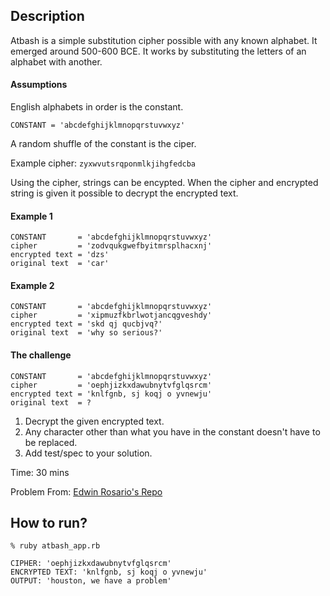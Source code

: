 ## Description

Atbash is a simple substitution cipher possible with any known alphabet. It emerged around 500-600 BCE. It works by substituting the letters of an alphabet with another.

#### Assumptions
English alphabets in order is the constant.

```CONSTANT = 'abcdefghijklmnopqrstuvwxyz'```

A random shuffle of the constant is the ciper. 

Example cipher:  ```zyxwvutsrqponmlkjihgfedcba```

Using the cipher, strings can be encypted. When the cipher and encrypted string is given it possible to decrypt the encrypted text.

#### Example 1

```
CONSTANT       = 'abcdefghijklmnopqrstuvwxyz'
cipher         = 'zodvqukgwefbyitmrsplhacxnj'
encrypted text = 'dzs'
original text  = 'car'
```

#### Example 2

```
CONSTANT       = 'abcdefghijklmnopqrstuvwxyz'
cipher         = 'xipmuzfkbrlwotjancqgveshdy'
encrypted text = 'skd qj qucbjvq?'
original text  = 'why so serious?'
```

#### The challenge

```
CONSTANT       = 'abcdefghijklmnopqrstuvwxyz'
cipher         = 'oephjizkxdawubnytvfglqsrcm'
encrypted text = 'knlfgnb, sj koqj o yvnewju'
original text  = ?
```

1. Decrypt the given encrypted text. 
2. Any character other than what you have in the constant doesn't have to be replaced.
3. Add test/spec to your solution.

Time: 30 mins

Problem From: [Edwin Rosario's Repo](https://gist.github.com/EdwinRozario/f41ab165969f2afce42d388379b26a03)

## How to run?

```
% ruby atbash_app.rb

CIPHER: 'oephjizkxdawubnytvfglqsrcm'
ENCRYPTED TEXT: 'knlfgnb, sj koqj o yvnewju'
OUTPUT: 'houston, we have a problem'
```